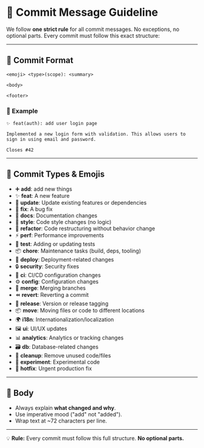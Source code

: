 # 📜 Commit Message Guideline

We follow **one strict rule** for all commit messages. No exceptions, no optional parts. Every commit must follow this exact structure:

---

## 📌 Commit Format

```
<emoji> <type>(scope): <summary>

<body>

<footer>
```

### 📝 Example

```
✨ feat(auth): add user login page

Implemented a new login form with validation. This allows users to
sign in using email and password.

Closes #42
```

---

## 🎯 Commit Types & Emojis

* ➕ **add**: add new things
* ✨ **feat**: A new feature
* 🔄 **update**: Update existing features or dependencies
* 🐛 **fix**: A bug fix
* 📖 **docs**: Documentation changes
* 🎨 **style**: Code style changes (no logic)
* 🔨 **refactor**: Code restructuring without behavior change
* ⚡ **perf**: Performance improvements
* 🧪 **test**: Adding or updating tests
* 📦 **chore**: Maintenance tasks (build, deps, tooling)
* 🚀 **deploy**: Deployment-related changes
* 🔒 **security**: Security fixes
* 🤖 **ci**: CI/CD configuration changes
* ⚙️ **config**: Configuration changes
* 🔀 **merge**: Merging branches
* ⏪ **revert**: Reverting a commit
* 🔖 **release**: Version or release tagging
* 📦 **move**: Moving files or code to different locations
* 🌍 **i18n**: Internationalization/localization
* 🖼️ **ui**: UI/UX updates
* 📊 **analytics**: Analytics or tracking changes
* 🗃️ **db**: Database-related changes
* 🧹 **cleanup**: Remove unused code/files
* 🔬 **experiment**: Experimental code
* 🚨 **hotfix**: Urgent production fix

---

## 📂 Body

* Always explain **what changed and why**.
* Use imperative mood ("add" not "added").
* Wrap text at \~72 characters per line.

---

💡 **Rule:** Every commit must follow this full structure. **No optional parts.**
